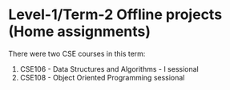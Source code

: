 # Level-1/Term-2 Offline projects (Home assignments)

There were two CSE courses in this term:
1. CSE106 - Data Structures and Algorithms - I sessional
2. CSE108 - Object Oriented Programming sessional

